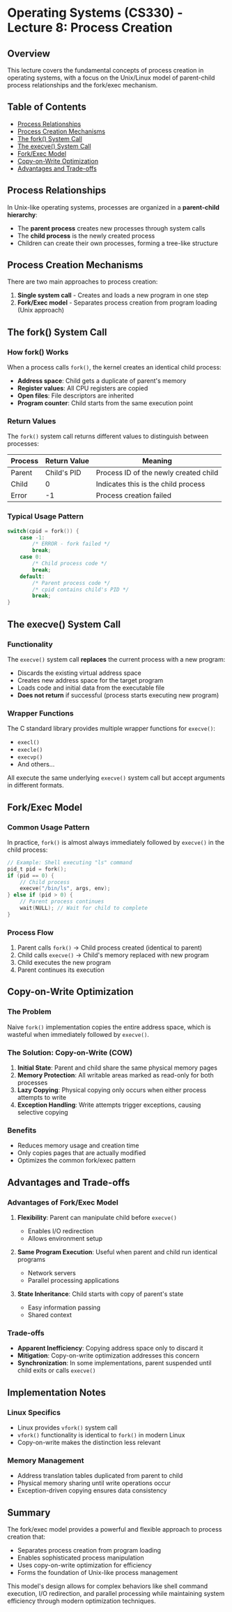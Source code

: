 # Operating Systems (CS330) - Lecture 8: Process Creation

## Overview

This lecture covers the fundamental concepts of process creation in operating systems, with a focus on the Unix/Linux model of parent-child process relationships and the fork/exec mechanism.

## Table of Contents

- [Process Relationships](#process-relationships)
- [Process Creation Mechanisms](#process-creation-mechanisms)
- [The fork() System Call](#the-fork-system-call)
- [The execve() System Call](#the-execve-system-call)
- [Fork/Exec Model](#forkexec-model)
- [Copy-on-Write Optimization](#copy-on-write-optimization)
- [Advantages and Trade-offs](#advantages-and-trade-offs)

## Process Relationships

In Unix-like operating systems, processes are organized in a **parent-child hierarchy**:
- The **parent process** creates new processes through system calls
- The **child process** is the newly created process
- Children can create their own processes, forming a tree-like structure

## Process Creation Mechanisms

There are two main approaches to process creation:
1. **Single system call** - Creates and loads a new program in one step
2. **Fork/Exec model** - Separates process creation from program loading (Unix approach)

## The fork() System Call

### How fork() Works

When a process calls `fork()`, the kernel creates an identical child process:

- **Address space**: Child gets a duplicate of parent's memory
- **Register values**: All CPU registers are copied
- **Open files**: File descriptors are inherited
- **Program counter**: Child starts from the same execution point

### Return Values

The `fork()` system call returns different values to distinguish between processes:

| Process | Return Value | Meaning |
|---------|--------------|---------|
| Parent | Child's PID | Process ID of the newly created child |
| Child | 0 | Indicates this is the child process |
| Error | -1 | Process creation failed |

### Typical Usage Pattern

```c
switch(cpid = fork()) {
    case -1:
        /* ERROR - fork failed */
        break;
    case 0:
        /* Child process code */
        break;
    default:
        /* Parent process code */
        /* cpid contains child's PID */
        break;
}
```

## The execve() System Call

### Functionality

The `execve()` system call **replaces** the current process with a new program:

- Discards the existing virtual address space
- Creates new address space for the target program
- Loads code and initial data from the executable file
- **Does not return** if successful (process starts executing new program)

### Wrapper Functions

The C standard library provides multiple wrapper functions for `execve()`:
- `execl()`
- `execle()`
- `execvp()`
- And others...

All execute the same underlying `execve()` system call but accept arguments in different formats.

## Fork/Exec Model

### Common Usage Pattern

In practice, `fork()` is almost always immediately followed by `execve()` in the child process:

```c
// Example: Shell executing "ls" command
pid_t pid = fork();
if (pid == 0) {
    // Child process
    execve("/bin/ls", args, env);
} else if (pid > 0) {
    // Parent process continues
    wait(NULL); // Wait for child to complete
}
```

### Process Flow

1. Parent calls `fork()` → Child process created (identical to parent)
2. Child calls `execve()` → Child's memory replaced with new program
3. Child executes the new program
4. Parent continues its execution

## Copy-on-Write Optimization

### The Problem

Naive `fork()` implementation copies the entire address space, which is wasteful when immediately followed by `execve()`.

### The Solution: Copy-on-Write (COW)

1. **Initial State**: Parent and child share the same physical memory pages
2. **Memory Protection**: All writable areas marked as read-only for both processes
3. **Lazy Copying**: Physical copying only occurs when either process attempts to write
4. **Exception Handling**: Write attempts trigger exceptions, causing selective copying

### Benefits

- Reduces memory usage and creation time
- Only copies pages that are actually modified
- Optimizes the common fork/exec pattern

## Advantages and Trade-offs

### Advantages of Fork/Exec Model

1. **Flexibility**: Parent can manipulate child before `execve()`
   - Enables I/O redirection
   - Allows environment setup

2. **Same Program Execution**: Useful when parent and child run identical programs
   - Network servers
   - Parallel processing applications

3. **State Inheritance**: Child starts with copy of parent's state
   - Easy information passing
   - Shared context

### Trade-offs

- **Apparent Inefficiency**: Copying address space only to discard it
- **Mitigation**: Copy-on-write optimization addresses this concern
- **Synchronization**: In some implementations, parent suspended until child exits or calls `execve()`

## Implementation Notes

### Linux Specifics

- Linux provides `vfork()` system call
- `vfork()` functionality is identical to `fork()` in modern Linux
- Copy-on-write makes the distinction less relevant

### Memory Management

- Address translation tables duplicated from parent to child
- Physical memory sharing until write operations occur
- Exception-driven copying ensures data consistency

## Summary

The fork/exec model provides a powerful and flexible approach to process creation that:
- Separates process creation from program loading
- Enables sophisticated process manipulation
- Uses copy-on-write optimization for efficiency
- Forms the foundation of Unix-like process management

This model's design allows for complex behaviors like shell command execution, I/O redirection, and parallel processing while maintaining system efficiency through modern optimization techniques.
